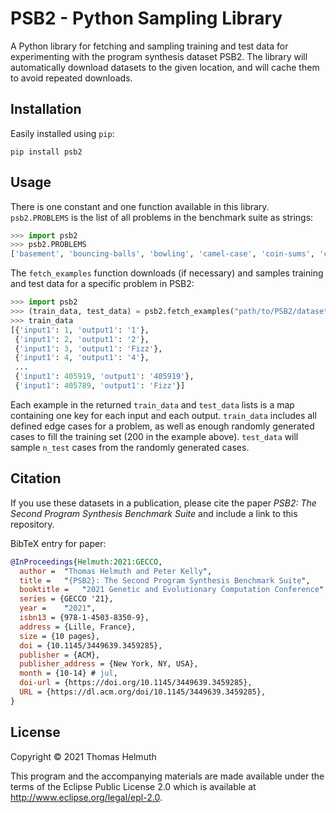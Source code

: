 
# PSB2 - Python Sampling Library

A Python library for fetching and sampling training and test data for experimenting with the program synthesis dataset PSB2. The library will automatically download datasets to the given location, and will cache them to avoid repeated downloads.

## Installation

Easily installed using `pip`:

```text
pip install psb2
```

## Usage

There is one constant and one function available in this library. `psb2.PROBLEMS` is the list of all problems in the benchmark suite as strings:

```python
>>> import psb2
>>> psb2.PROBLEMS
['basement', 'bouncing-balls', 'bowling', 'camel-case', 'coin-sums', 'cut-vector', 'dice-game', 'find-pair', 'fizz-buzz', 'fuel-cost', 'gcd', 'indices-of-substring', 'leaders', 'luhn', 'mastermind', 'middle-character', 'paired-digits', 'shopping-list', 'snow-day', 'solve-boolean', 'spin-words', 'square-digits', 'substitution-cipher', 'twitter', 'vector-distance']
```

The `fetch_examples` function downloads (if necessary) and samples training and test data for a specific problem in PSB2:

```python
>>> import psb2
>>> (train_data, test_data) = psb2.fetch_examples("path/to/PSB2/datasets/", "fizz-buzz", 200, 2000)
>>> train_data
[{'input1': 1, 'output1': '1'},
 {'input1': 2, 'output1': '2'},
 {'input1': 3, 'output1': 'Fizz'},
 {'input1': 4, 'output1': '4'},
 ...
 {'input1': 405919, 'output1': '405919'},
 {'input1': 405789, 'output1': 'Fizz'}]
```

Each example in the returned `train_data` and `test_data` lists is a map containing one key for each input and each output. `train_data` includes all defined edge cases for a problem, as well as enough randomly generated cases to fill the training set (200 in the example above). `test_data` will sample `n_test` cases from the randomly generated cases.

## Citation

If you use these datasets in a publication, please cite the paper *PSB2: The Second Program Synthesis Benchmark Suite* and include a link to this repository.

BibTeX entry for paper:

```bibtex
@InProceedings{Helmuth:2021:GECCO,
  author =	"Thomas Helmuth and Peter Kelly",
  title =	"{PSB2}: The Second Program Synthesis Benchmark Suite",
  booktitle =	"2021 Genetic and Evolutionary Computation Conference",
  series = {GECCO '21},
  year = 	"2021",
  isbn13 = {978-1-4503-8350-9},
  address = {Lille, France},
  size = {10 pages},
  doi = {10.1145/3449639.3459285},
  publisher = {ACM},
  publisher_address = {New York, NY, USA},
  month = {10-14} # jul,
  doi-url = {https://doi.org/10.1145/3449639.3459285},
  URL = {https://dl.acm.org/doi/10.1145/3449639.3459285},
}
```

## License

Copyright © 2021 Thomas Helmuth

This program and the accompanying materials are made available under the
terms of the Eclipse Public License 2.0 which is available at
http://www.eclipse.org/legal/epl-2.0.
